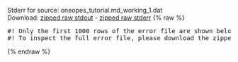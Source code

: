 Stderr for source:  oneopes_tutorial.md_working_1.dat   
Download: [zipped raw stdout](oneopes_tutorial.md_working_1.dat.plumed.stdout.txt.zip) - [zipped raw stderr](oneopes_tutorial.md_working_1.dat.plumed.stderr.txt.zip) 
{% raw %}
<pre>
#! Only the first 1000 rows of the error file are shown below
#! To inspect the full error file, please download the zipped raw stderr file above
</pre>
{% endraw %}
